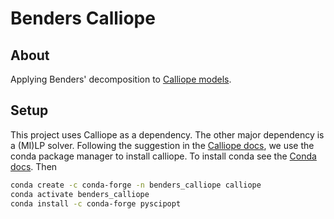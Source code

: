 # Benders Calliope
## About
Applying Benders' decomposition to [Calliope models](https://github.com/calliope-project/calliope).

## Setup
This project uses Calliope as a dependency. The other major dependency is a (MI)LP solver.
Following the suggestion in the [Calliope docs](https://calliope.readthedocs.io/en/stable/user/installation.html), we use the conda package manager to install calliope. To install conda see the [Conda docs](https://docs.anaconda.com/free/miniconda/). Then

```bash
conda create -c conda-forge -n benders_calliope calliope
conda activate benders_calliope
conda install -c conda-forge pyscipopt
```
